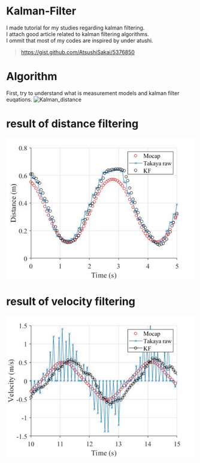 # Kalman-Filter
I made tutorial for my studies regarding kalman filtering.  
I attach good article related to kalman filtering algorithms.  
I ommit that most of my codes are inspired by under atushi.  
>https://gist.github.com/AtsushiSakai/5376850

# Algorithm
First, try to understand what is measurement models and kalman filter euqations.
![Kalman_distance](/images/table1.jpg)

# result of distance filtering
![Kalman_distance](/images/kalman_distance.jpg)

# result of velocity filtering
![Kalman_velocity](/images/kalman_velocity.jpg)
